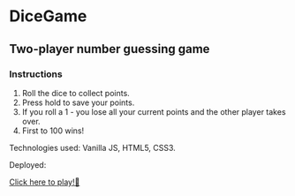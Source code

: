 # DiceGame

## Two-player number guessing game

### Instructions

1. Roll the dice to collect points.
2. Press hold to save your points.
3. If you roll a 1 - you lose all your current points and the other player takes over.
4. First to 100 wins!

Technologies used: Vanilla JS, HTML5, CSS3.

Deployed:

[Click here to play!👾](URL)
